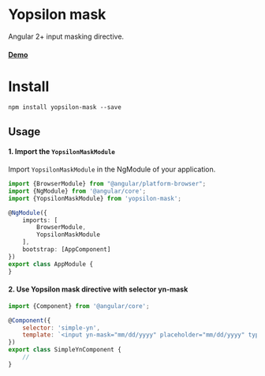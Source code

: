 # Yopsilon mask

Angular 2+ input masking directive.

#### [Demo](http://yopsilon.com/mask)

# Install
```npm install yopsilon-mask --save```

## Usage

#### 1. Import the `YopsilonMaskModule`
Import `YopsilonMaskModule` in the NgModule of your application.

```ts
import {BrowserModule} from "@angular/platform-browser";
import {NgModule} from '@angular/core';
import {YopsilonMaskModule} from 'yopsilon-mask';

@NgModule({
    imports: [
        BrowserModule,
        YopsilonMaskModule
    ],
    bootstrap: [AppComponent]
})
export class AppModule {
}
```

#### 2. Use Yopsilon mask directive with selector yn-mask

```js
import {Component} from '@angular/core';

@Component({
    selector: 'simple-yn',
    template: `<input yn-mask="mm/dd/yyyy" placeholder="mm/dd/yyyy" type="text" />`
})
export class SimpleYnComponent {
    //
}
```
